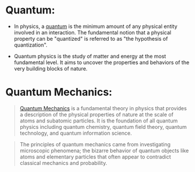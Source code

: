 
# Quantum:
- In physics, a [quantum](https://en.wikipedia.org/wiki/Quantum) is the minimum amount of any physical entity involved in an interaction. The fundamental notion that a physical property can be "quantized" is referred to as "the hypothesis of quantization".

- Quantum physics is the study of matter and energy at the most fundamental level. It aims to uncover the properties and behaviors of the very building blocks of nature.

# Quantum Mechanics: 
> [Quantum Mechanics](https://en.wikipedia.org/wiki/Quantum_mechanics) is a fundamental theory in physics that provides a description of the physical properties of nature at the scale of atoms and subatomic particles. It is the foundation of all quantum physics including quantum chemistry, quantum field theory, quantum technology, and quantum information science.

> The principles of quantum mechanics came from investigating microscopic phenomena; the bizarre behavior of quantum objects like atoms and elementary particles that often appear to contradict classical mechanics and probability.



